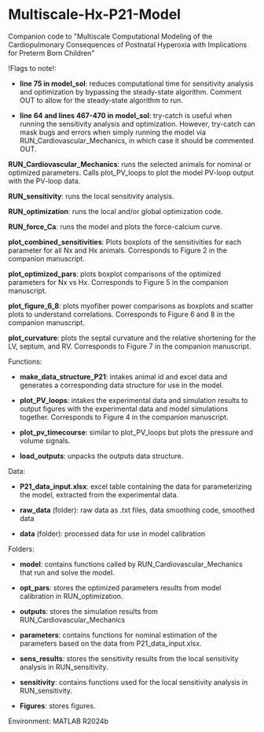 # Multiscale-Hx-P21-Model
Companion code to "Multiscale Computational Modeling of the Cardiopulmonary Consequences of Postnatal Hyperoxia with Implications for Preterm Born Children"

!Flags to note!:

- **line 75 in model_sol**: reduces computational time for sensitivity analysis and optimization by bypassing the steady-state algorithm. Comment OUT to allow for the steady-state algorithm to run. 

- **line 64 and lines 467-470 in model_sol**: try-catch is useful when running the sensitivity analysis and optimization. However, try-catch can mask bugs and errors when simply running the model via RUN_Cardiovascular_Mechanics, in which case it should be commented OUT.

**RUN_Cardiovascular_Mechanics**: runs the selected animals for nominal or optimized parameters. Calls plot_PV_loops to plot the model PV-loop output with the PV-loop data.

**RUN_sensitivity**: runs the local sensitivity analysis.

**RUN_optimization**: runs the local and/or global optimization code.

**RUN_force_Ca**: runs the model and plots the force-calcium curve.

**plot_combined_sensitivities**: Plots boxplots of the sensitivities for each parameter for all Nx and Hx animals. Corresponds to Figure 2 in the companion manuscript.

**plot_optimized_pars**: plots boxplot comparisons of the optimized parameters for Nx vs Hx. Corresponds to Figure 5 in the companion manuscript.

**plot_figure_6_8**: plots myofiber power comparisons as boxplots and scatter plots to understand correlations. Corresponds to Figure 6 and 8 in the companion manuscript.

**plot_curvature**: plots the septal curvature and the relative shortening for the LV, septum, and RV. Corresponds to Figure 7 in the companion manuscript.

Functions: 

- **make_data_structure_P21**: intakes animal id and excel data and generates a corresponding data structure for use in the model.

- **plot_PV_loops**: intakes the experimental data and simulation results to output figures with the experimental data and model simulations together. Corresponds to Figure 4 in the companion manuscript. 

- **plot_pv_timecourse**: similar to plot_PV_loops but plots the pressure and volume signals.  

- **load_outputs**: unpacks the outputs data structure.

Data: 

- **P21_data_input.xlsx**: excel table containing the data for parameterizing the model, extracted from the experimental data. 

- **raw_data** (folder): raw data as .txt files, data smoothing code, smoothed data 

- **data** (folder): processed data for use in model calibration

Folders: 

- **model**: contains functions called by RUN_Cardiovascular_Mechanics that run and solve the model.

- **opt_pars**: stores the optimized parameters results from model calibration in RUN_optimization.

- **outputs**: stores the simulation results from RUN_Cardiovascular_Mechanics 

- **parameters**: contains functions for nominal estimation of the parameters based on the data from P21_data_input.xlsx.

- **sens_results**: stores the sensitivity results from the local sensitivity analysis in RUN_sensitivity.

- **sensitivity**: contains functions used for the local sensitivity analysis in RUN_sensitivity.

- **Figures**: stores figures.


Environment: MATLAB R2024b
